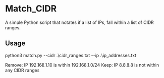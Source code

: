 # Match_CIDR
A simple Python script that notates if a list of IPs, fall within a list of CIDR ranges.

## Usage
python3 match.py --cidr .\cidr_ranges.txt --ip .\ip_addresses.txt

Remove: IP 192.168.1.10 is within 192.168.1.0/24
Keep: IP 8.8.8.8 is not within any CIDR ranges
